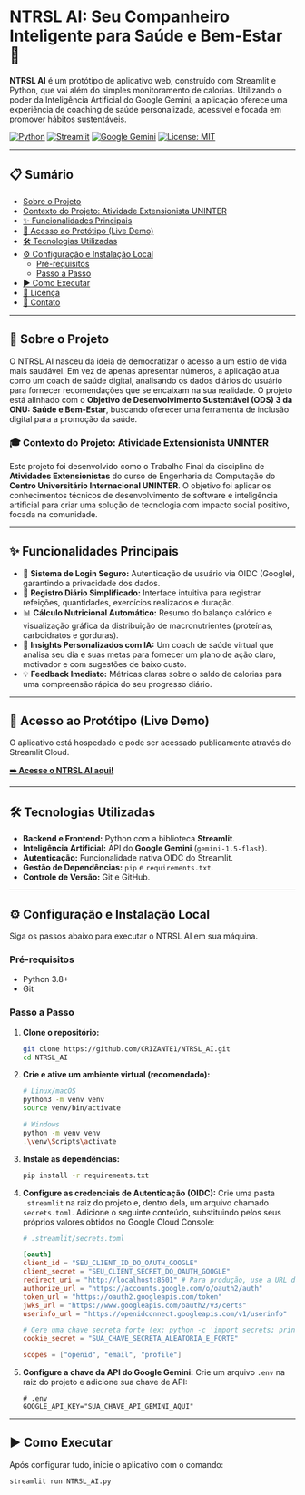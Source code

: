 # NTRSL AI: Seu Companheiro Inteligente para Saúde e Bem-Estar 🥗

**NTRSL AI** é um protótipo de aplicativo web, construído com Streamlit e Python, que vai além do simples monitoramento de calorias. Utilizando o poder da Inteligência Artificial do Google Gemini, a aplicação oferece uma experiência de coaching de saúde personalizada, acessível e focada em promover hábitos sustentáveis.

[![Python](https://img.shields.io/badge/Python-3776AB?style=for-the-badge&logo=python&logoColor=white)](https://www.python.org/)
[![Streamlit](https://img.shields.io/badge/Streamlit-FF4B4B?style=for-the-badge&logo=streamlit&logoColor=white)](https://streamlit.io/)
[![Google Gemini](https://img.shields.io/badge/Google_Gemini-4285F4?style=for-the-badge&logo=google&logoColor=white)](https://ai.google.dev/)
[![License: MIT](https://img.shields.io/badge/License-MIT-yellow.svg?style=for-the-badge)](https://opensource.org/licenses/MIT)

---

## 📋 Sumário

- [Sobre o Projeto](#-sobre-o-projeto)
- [Contexto do Projeto: Atividade Extensionista UNINTER](#-contexto-do-projeto-atividade-extensionista-uninter)
- [✨ Funcionalidades Principais](#-funcionalidades-principais)
- [🚀 Acesso ao Protótipo (Live Demo)](#-acesso-ao-protótipo-live-demo)
- [🛠️ Tecnologias Utilizadas](#️-tecnologias-utilizadas)
- [⚙️ Configuração e Instalação Local](#️-configuração-e-instalação-local)
  - [Pré-requisitos](#pré-requisitos)
  - [Passo a Passo](#passo-a-passo)
- [▶️ Como Executar](#️-como-executar)
- [📄 Licença](#-licença)
- [📧 Contato](#-contato)

---

## 🎯 Sobre o Projeto

O NTRSL AI nasceu da ideia de democratizar o acesso a um estilo de vida mais saudável. Em vez de apenas apresentar números, a aplicação atua como um coach de saúde digital, analisando os dados diários do usuário para fornecer recomendações que se encaixam na sua realidade. O projeto está alinhado com o **Objetivo de Desenvolvimento Sustentável (ODS) 3 da ONU: Saúde e Bem-Estar**, buscando oferecer uma ferramenta de inclusão digital para a promoção da saúde.

### 🎓 Contexto do Projeto: Atividade Extensionista UNINTER

Este projeto foi desenvolvido como o Trabalho Final da disciplina de **Atividades Extensionistas** do curso de Engenharia da Computação do **Centro Universitário Internacional UNINTER**. O objetivo foi aplicar os conhecimentos técnicos de desenvolvimento de software e inteligência artificial para criar uma solução de tecnologia com impacto social positivo, focada na comunidade.

---

## ✨ Funcionalidades Principais

-   🔐 **Sistema de Login Seguro:** Autenticação de usuário via OIDC (Google), garantindo a privacidade dos dados.
-   📝 **Registro Diário Simplificado:** Interface intuitiva para registrar refeições, quantidades, exercícios realizados e duração.
-   📊 **Cálculo Nutricional Automático:** Resumo do balanço calórico e visualização gráfica da distribuição de macronutrientes (proteínas, carboidratos e gorduras).
-   🤖 **Insights Personalizados com IA:** Um coach de saúde virtual que analisa seu dia e suas metas para fornecer um plano de ação claro, motivador e com sugestões de baixo custo.
-   💡 **Feedback Imediato:** Métricas claras sobre o saldo de calorias para uma compreensão rápida do seu progresso diário.

---

## 🚀 Acesso ao Protótipo (Live Demo)

O aplicativo está hospedado e pode ser acessado publicamente através do Streamlit Cloud.

**[➡️ Acesse o NTRSL AI aqui!](SEU_LINK_AQUI)**  <!-- Substitua pelo link do seu app -->

---

## 🛠️ Tecnologias Utilizadas

-   **Backend e Frontend:** Python com a biblioteca **Streamlit**.
-   **Inteligência Artificial:** API do **Google Gemini** (`gemini-1.5-flash`).
-   **Autenticação:** Funcionalidade nativa OIDC do Streamlit.
-   **Gestão de Dependências:** `pip` e `requirements.txt`.
-   **Controle de Versão:** Git e GitHub.

---

## ⚙️ Configuração e Instalação Local

Siga os passos abaixo para executar o NTRSL AI em sua máquina.

### Pré-requisitos

-   Python 3.8+
-   Git

### Passo a Passo

1.  **Clone o repositório:**
    ```bash
    git clone https://github.com/CRIZANTE1/NTRSL_AI.git
    cd NTRSL_AI
    ```

2.  **Crie e ative um ambiente virtual (recomendado):**
    ```bash
    # Linux/macOS
    python3 -m venv venv
    source venv/bin/activate

    # Windows
    python -m venv venv
    .\venv\Scripts\activate
    ```

3.  **Instale as dependências:**
    ```bash
    pip install -r requirements.txt
    ```

4.  **Configure as credenciais de Autenticação (OIDC):**
    Crie uma pasta `.streamlit` na raiz do projeto e, dentro dela, um arquivo chamado `secrets.toml`. Adicione o seguinte conteúdo, substituindo pelos seus próprios valores obtidos no Google Cloud Console:
    ```toml
    # .streamlit/secrets.toml

    [oauth]
    client_id = "SEU_CLIENT_ID_DO_OAUTH_GOOGLE"
    client_secret = "SEU_CLIENT_SECRET_DO_OAUTH_GOOGLE"
    redirect_uri = "http://localhost:8501" # Para produção, use a URL do seu app no Streamlit Cloud
    authorize_url = "https://accounts.google.com/o/oauth2/auth"
    token_url = "https://oauth2.googleapis.com/token"
    jwks_url = "https://www.googleapis.com/oauth2/v3/certs"
    userinfo_url = "https://openidconnect.googleapis.com/v1/userinfo"

    # Gere uma chave secreta forte (ex: python -c 'import secrets; print(secrets.token_hex(32))')
    cookie_secret = "SUA_CHAVE_SECRETA_ALEATORIA_E_FORTE"
    
    scopes = ["openid", "email", "profile"]
    ```

5.  **Configure a chave da API do Google Gemini:**
    Crie um arquivo `.env` na raiz do projeto e adicione sua chave de API:
    ```
    # .env
    GOOGLE_API_KEY="SUA_CHAVE_API_GEMINI_AQUI"
    ```

---

## ▶️ Como Executar

Após configurar tudo, inicie o aplicativo com o comando:

```bash
streamlit run NTRSL_AI.py
